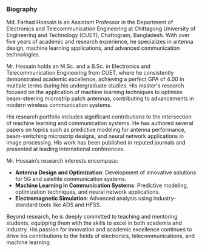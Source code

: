 ### Biography

Md. Farhad Hossain is an Assistant Professor in the Department of Electronics and Telecommunication Engineering at Chittagong University of Engineering and Technology (CUET), Chattogram, Bangladesh. With over five years of academic and research experience, he specializes in antenna design, machine learning applications, and advanced communication technologies.

Mr. Hossain holds an M.Sc. and a B.Sc. in Electronics and Telecommunication Engineering from CUET, where he consistently demonstrated academic excellence, achieving a perfect GPA of 4.00 in multiple terms during his undergraduate studies. His master's research focused on the application of machine learning techniques to optimize beam-steering microstrip patch antennas, contributing to advancements in modern wireless communication systems.

His research portfolio includes significant contributions to the intersection of machine learning and communication systems. He has authored several papers on topics such as predictive modeling for antenna performance, beam-switching microstrip designs, and neural network applications in image processing. His work has been published in reputed journals and presented at leading international conferences.

Mr. Hossain’s research interests encompass:
- **Antenna Design and Optimization**: Development of innovative solutions for 5G and satellite communication systems.
- **Machine Learning in Communication Systems**: Predictive modeling, optimization techniques, and neural network applications.
- **Electromagnetic Simulation**: Advanced analysis using industry-standard tools like ADS and HFSS.

Beyond research, he is deeply committed to teaching and mentoring students, equipping them with the skills to excel in both academia and industry. His passion for innovation and academic excellence continues to drive his contributions to the fields of electronics, telecommunications, and machine learning.
